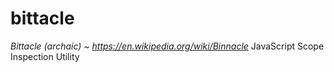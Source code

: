 # bittacle
<i>Bittacle (archaic) ~ https://en.wikipedia.org/wiki/Binnacle</i>
JavaScript Scope Inspection Utility
